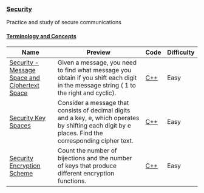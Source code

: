 
### [Security](https://www.hackerrank.com/domains/security)
Practice and study of secure communications


#### [Terminology and Concepts](https://www.hackerrank.com/domains/security/concepts)

Name | Preview | Code | Difficulty
---- | ------- | ---- | ----------
[Security - Message Space and Ciphertext Space](https://www.hackerrank.com/challenges/security-message-space-and-ciphertext-space)|Given a message, you need to find what message you obtain if you shift each digit in the message string ( 1 to the right and cyclic).|[C++](security-message-space-and-ciphertext-space.cpp)|Easy
[Security Key Spaces](https://www.hackerrank.com/challenges/security-key-spaces)|Consider a message that consists of decimal digits and a key, e, which operates by shifting each digit by e places. Find the corresponding cipher text.|[C++](security-key-spaces.cpp)|Easy
[Security Encryption Scheme](https://www.hackerrank.com/challenges/security-encryption-scheme)|Count the number of bijections and the number of keys that produce different encryption functions.|[C++](security-encryption-scheme.cpp)|Easy

